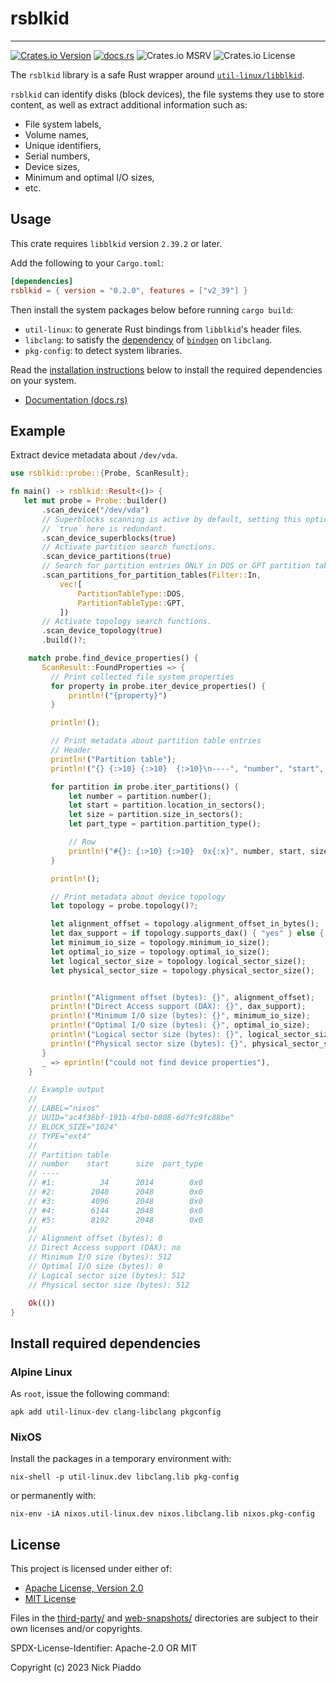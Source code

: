 # rsblkid

----

[![Crates.io Version](https://img.shields.io/crates/v/rsblkid?labelColor=%23222222&color=%23fdb42f)][1]
[![docs.rs](https://img.shields.io/docsrs/rsblkid?labelColor=%23222222&color=%2322a884)][2]
![Crates.io MSRV](https://img.shields.io/crates/msrv/rsblkid?labelColor=%23222222&color=%239c179e)
![Crates.io License](https://img.shields.io/crates/l/rsblkid?labelColor=%23222222&color=%230d0887)

The `rsblkid` library is a safe Rust wrapper around [`util-linux/libblkid`][3].

`rsblkid` can identify disks (block devices), the file systems they use to
store content, as well as extract additional information such as:

- File system labels,
- Volume names,
- Unique identifiers,
- Serial numbers,
- Device sizes,
- Minimum and optimal I/O sizes,
- etc.

## Usage

This crate requires `libblkid` version `2.39.2` or later.

Add the following to your `Cargo.toml`:

```toml
[dependencies]
rsblkid = { version = "0.2.0", features = ["v2_39"] }
```

Then install the system packages below before running `cargo build`:

- `util-linux`: to generate Rust bindings from `libblkid`'s header files.
- `libclang`: to satisfy the [dependency][4] of [`bindgen`][5] on `libclang`.
- `pkg-config`: to detect system libraries.

Read the [installation instructions](#install-required-dependencies) below to
install the required dependencies on your system.

- [Documentation (docs.rs)][2]

## Example

Extract device metadata about `/dev/vda`.

```rust
use rsblkid::probe::{Probe, ScanResult};

fn main() -> rsblkid::Result<()> {
   let mut probe = Probe::builder()
       .scan_device("/dev/vda")
       // Superblocks scanning is active by default, setting this option to
       // `true` here is redundant.
       .scan_device_superblocks(true)
       // Activate partition search functions.
       .scan_device_partitions(true)
       // Search for partition entries ONLY in DOS or GPT partition tables
       .scan_partitions_for_partition_tables(Filter::In,
           vec![
               PartitionTableType::DOS,
               PartitionTableType::GPT,
           ])
       // Activate topology search functions.
       .scan_device_topology(true)
       .build()?;

    match probe.find_device_properties() {
       ScanResult::FoundProperties => {
         // Print collected file system properties
         for property in probe.iter_device_properties() {
             println!("{property}")
         }

         println!();

         // Print metadata about partition table entries
         // Header
         println!("Partition table");
         println!("{} {:>10} {:>10}  {:>10}\n----", "number", "start", "size", "part_type");

         for partition in probe.iter_partitions() {
             let number = partition.number();
             let start = partition.location_in_sectors();
             let size = partition.size_in_sectors();
             let part_type = partition.partition_type();

             // Row
             println!("#{}: {:>10} {:>10}  0x{:x}", number, start, size, part_type)
         }

         println!();

         // Print metadata about device topology
         let topology = probe.topology()?;

         let alignment_offset = topology.alignment_offset_in_bytes();
         let dax_support = if topology.supports_dax() { "yes" } else { "no" };
         let minimum_io_size = topology.minimum_io_size();
         let optimal_io_size = topology.optimal_io_size();
         let logical_sector_size = topology.logical_sector_size();
         let physical_sector_size = topology.physical_sector_size();


         println!("Alignment offset (bytes): {}", alignment_offset);
         println!("Direct Access support (DAX): {}", dax_support);
         println!("Minimum I/O size (bytes): {}", minimum_io_size);
         println!("Optimal I/O size (bytes): {}", optimal_io_size);
         println!("Logical sector size (bytes): {}", logical_sector_size);
         println!("Physical sector size (bytes): {}", physical_sector_size);
       }
       _ => eprintln!("could not find device properties"),
    }

    // Example output
    //
    // LABEL="nixos"
    // UUID="ac4f36bf-191b-4fb0-b808-6d7fc9fc88be"
    // BLOCK_SIZE="1024"
    // TYPE="ext4"
    //
    // Partition table
    // number    start      size  part_type
    // ----
    // #1:          34      2014        0x0
    // #2:        2048      2048        0x0
    // #3:        4096      2048        0x0
    // #4:        6144      2048        0x0
    // #5:        8192      2048        0x0
    //
    // Alignment offset (bytes): 0
    // Direct Access support (DAX): no
    // Minimum I/O size (bytes): 512
    // Optimal I/O size (bytes): 0
    // Logical sector size (bytes): 512
    // Physical sector size (bytes): 512

    Ok(())
}
```

## Install required dependencies

### Alpine Linux

As `root`, issue the following command:

```console
apk add util-linux-dev clang-libclang pkgconfig
```

### NixOS

Install the packages in a temporary environment with:

```console
nix-shell -p util-linux.dev libclang.lib pkg-config
```

or permanently with:

```console
nix-env -iA nixos.util-linux.dev nixos.libclang.lib nixos.pkg-config
```

## License

This project is licensed under either of:

- [Apache License, Version 2.0][6]
- [MIT License][7]

Files in the [third-party/][8] and [web-snapshots/][9] directories are subject
to their own licenses and/or copyrights.

SPDX-License-Identifier: Apache-2.0 OR MIT

Copyright (c) 2023 Nick Piaddo

[1]: https://crates.io/crates/rsblkid
[2]: https://docs.rs/rsblkid
[3]: https://github.com/util-linux/util-linux/tree/master
[4]: https://rust-lang.github.io/rust-bindgen/requirements.html#clang
[5]: https://crates.io/crates/bindgen
[6]: https://www.apache.org/licenses/LICENSE-2.0
[7]: https://opensource.org/licenses/MIT
[8]: ./third-party/
[9]: ./web-snapshots/
